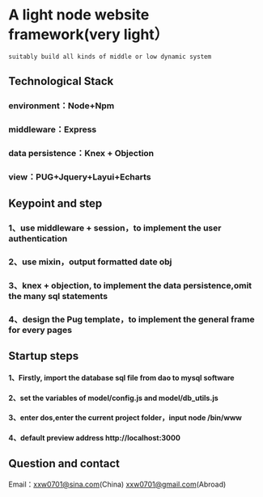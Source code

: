 # A light node website framework(very light）
`suitably build all kinds of middle or low dynamic system`
## Technological Stack
### environment：Node+Npm
### middleware：Express
### data persistence：Knex + Objection
### view：PUG+Jquery+Layui+Echarts

## Keypoint and step
### 1、use middleware + session，to implement the user authentication
### 2、use mixin，output formatted date obj
### 3、knex + objection, to implement the data persistence,omit the many sql statements
### 4、design the Pug template，to implement the general frame for every pages

## Startup steps
#### 1、Firstly, import the database sql file from dao to mysql software
#### 2、set the variables of model/config.js and model/db_utils.js
#### 3、enter dos,enter the current project folder，input node /bin/www
#### 4、default preview address http://localhost:3000

## Question and contact
Email：xxw0701@sina.com(China)
xxw0701@gmail.com(Abroad)


